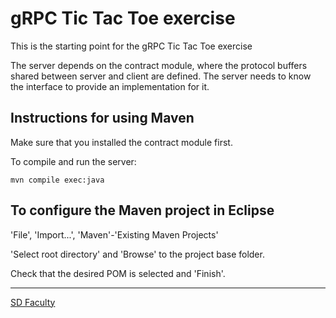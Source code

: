 # gRPC Tic Tac Toe exercise

This is the starting point for the gRPC Tic Tac Toe exercise

The server depends on the contract module, 
where the protocol buffers shared between server and client are defined.
The server needs to know the interface to provide an implementation for it.

## Instructions for using Maven

Make sure that you installed the contract module first.

To compile and run the server:

```
mvn compile exec:java
```


## To configure the Maven project in Eclipse

'File', 'Import...', 'Maven'-'Existing Maven Projects'

'Select root directory' and 'Browse' to the project base folder.

Check that the desired POM is selected and 'Finish'.


----

[SD Faculty](mailto:leic-sod@disciplinas.tecnico.ulisboa.pt)
